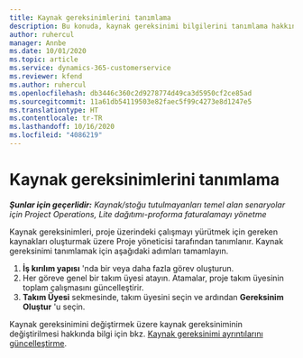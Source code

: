 ```yaml
---
title: Kaynak gereksinimlerini tanımlama
description: Bu konuda, kaynak gereksinimi bilgilerini tanımlama hakkında bilgiler sağlanmaktadır.
author: ruhercul
manager: Annbe
ms.date: 10/01/2020
ms.topic: article
ms.service: dynamics-365-customerservice
ms.reviewer: kfend
ms.author: ruhercul
ms.openlocfilehash: db3446c360c2d9278774d49ca3d5950cf2ce85ad
ms.sourcegitcommit: 11a61db54119503e82faec5f99c4273e8d1247e5
ms.translationtype: HT
ms.contentlocale: tr-TR
ms.lasthandoff: 10/16/2020
ms.locfileid: "4086219"
---
```

# <a name="define-resource-requirements"></a>Kaynak gereksinimlerini tanımlama

_**Şunlar için geçerlidir:** Kaynak/stoğu tutulmayanları temel alan senaryolar için Project Operations, Lite dağıtımı-proforma faturalamayı yönetme_

Kaynak gereksinimleri, proje üzerindeki çalışmayı yürütmek için gereken kaynakları oluşturmak üzere Proje yöneticisi tarafından tanımlanır. Kaynak gereksinimi tanımlamak için aşağıdaki adımları tamamlayın.

1.  **İş kırılım yapısı** 'nda bir veya daha fazla görev oluşturun.
2.  Her göreve genel bir takım üyesi atayın. Atamalar, proje takım üyesinin toplam çalışmasını güncelleştirir.
3.  **Takım Üyesi** sekmesinde, takım üyesini seçin ve ardından **Gereksinim Oluştur** 'u seçin.

Kaynak gereksinimini değiştirmek üzere kaynak gereksiniminin değiştirilmesi hakkında bilgi için bkz. [Kaynak gereksinimi ayrıntılarını güncelleştirme](define-resource-requirements.md).
